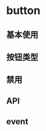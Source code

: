 # button

## 基本使用

<ComponentPreview componentPath="button/base.vue">
<template #code>

```vue
<template>
    <kn-button>点击</kn-button>
</template>

<script setup lang="ts">
import { KnButton } from 'knot-vue'
</script>
```
</template>
</ComponentPreview>

## 按钮类型

<ComponentPreview componentPath="button/type.vue">
<template #code>

```vue
<template>
  <kn-button>点击</kn-button>
  <kn-button type="dashed">点击</kn-button>
  <kn-button type="text">点击</kn-button>
  <kn-button type="primary">点击</kn-button>
  <kn-button type="success">点击</kn-button>
  <kn-button type="warning">点击</kn-button>
  <kn-button type="danger">点击</kn-button>
</template>

<script setup lang="ts">
import { KnButton } from 'knot-vue'
</script>
```
</template>
</ComponentPreview>

## 禁用

<ComponentPreview componentPath="button/disabled.vue">
<template #code>

```vue
<template>
  <kn-button disabled>点击</kn-button>
</template>

<script setup lang="ts">
import { KnButton } from 'knot-vue'
</script>
```
</template>
</ComponentPreview>


## API

<api />

<!-- | 属性名   | 描述     | 类型      | 是否必填 | 默认值    |
| -------- | -------- | --------- | -------- | --------- |
| children | 按钮内容 | `string`  | √        | `--`      |
| width    | 宽度     | `number`  | ×        | `74`      |
| height   | 高度     | `string`  | ×        | `34`      |
| type     | 按钮类型 | `string`  | ×        | `default` |
| disabled | 是否禁用 | `boolean` | ×        | `false`   | -->

## event

<event />

<!-- | 事件名 | 描述         | 类型   |
| ------ | ------------ | ---------- |
| @click | 按钮点击事件 | `()=>void` | -->

<script setup>
import api from '../../../preview/button/api.vue' 
import event from '../../../preview/button/event.vue' 
</script>
